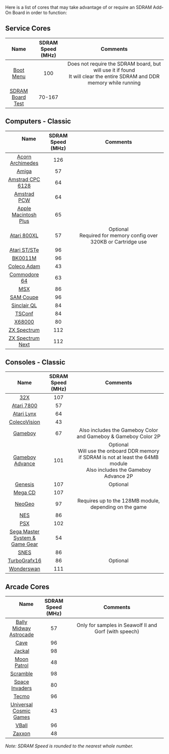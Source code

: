 Here is a list of cores that may take advantage of or require an SDRAM Add-On Board in order to function:
## Service Cores
| &nbsp;&nbsp;&nbsp;&nbsp;&nbsp;&nbsp; Name &nbsp;&nbsp;&nbsp;&nbsp;&nbsp;&nbsp; | SDRAM Speed (MHz) | &nbsp;&nbsp;&nbsp;&nbsp;&nbsp;&nbsp;&nbsp;&nbsp;&nbsp;&nbsp;&nbsp;&nbsp;&nbsp;&nbsp;&nbsp;&nbsp;&nbsp;&nbsp;&nbsp;&nbsp;&nbsp;&nbsp;&nbsp;&nbsp;&nbsp;&nbsp;&nbsp;&nbsp;&nbsp;&nbsp;&nbsp;&nbsp;&nbsp;&nbsp;&nbsp;&nbsp;&nbsp;&nbsp;&nbsp;&nbsp;&nbsp;&nbsp;&nbsp;&nbsp;&nbsp;&nbsp;&nbsp;&nbsp;&nbsp;&nbsp;&nbsp; Comments &nbsp;&nbsp;&nbsp;&nbsp;&nbsp;&nbsp;&nbsp;&nbsp;&nbsp;&nbsp;&nbsp;&nbsp;&nbsp;&nbsp;&nbsp;&nbsp;&nbsp;&nbsp;&nbsp;&nbsp;&nbsp;&nbsp;&nbsp;&nbsp;&nbsp;&nbsp;&nbsp;&nbsp;&nbsp;&nbsp;&nbsp;&nbsp;&nbsp;&nbsp;&nbsp;&nbsp;&nbsp;&nbsp;&nbsp;&nbsp;&nbsp;&nbsp;&nbsp;&nbsp;&nbsp;&nbsp;&nbsp;&nbsp;&nbsp;&nbsp;&nbsp; |
|:---:|:---:|:---:|
| [Boot Menu](https://github.com/MiSTer-devel/Menu_MiSTer) | 100 | Does not require the SDRAM board, but will use it if found<br>It will clear the entire SDRAM and DDR memory while running |
| [SDRAM<br>Board Test](https://github.com/MiSTer-devel/MemTest_MiSTer) | 70-167 | |

## Computers - Classic
| &nbsp;&nbsp;&nbsp;&nbsp;&nbsp;&nbsp; Name &nbsp;&nbsp;&nbsp;&nbsp;&nbsp;&nbsp; | SDRAM Speed (MHz) | &nbsp;&nbsp;&nbsp;&nbsp;&nbsp;&nbsp;&nbsp;&nbsp;&nbsp;&nbsp;&nbsp;&nbsp;&nbsp;&nbsp;&nbsp;&nbsp;&nbsp;&nbsp;&nbsp;&nbsp;&nbsp;&nbsp;&nbsp;&nbsp;&nbsp;&nbsp;&nbsp;&nbsp;&nbsp;&nbsp;&nbsp;&nbsp;&nbsp;&nbsp;&nbsp;&nbsp;&nbsp;&nbsp;&nbsp;&nbsp;&nbsp;&nbsp;&nbsp;&nbsp;&nbsp;&nbsp;&nbsp;&nbsp;&nbsp; Comments &nbsp;&nbsp;&nbsp;&nbsp;&nbsp;&nbsp;&nbsp;&nbsp;&nbsp;&nbsp;&nbsp;&nbsp;&nbsp;&nbsp;&nbsp;&nbsp;&nbsp;&nbsp;&nbsp;&nbsp;&nbsp;&nbsp;&nbsp;&nbsp;&nbsp;&nbsp;&nbsp;&nbsp;&nbsp;&nbsp;&nbsp;&nbsp;&nbsp;&nbsp;&nbsp;&nbsp;&nbsp;&nbsp;&nbsp;&nbsp;&nbsp;&nbsp;&nbsp;&nbsp;&nbsp;&nbsp;&nbsp;&nbsp;&nbsp; |
|:---:|:---:|:---:|
| [Acorn Archimedes](https://github.com/MiSTer-devel/Archie_MiSTer) | 126 | |
| [Amiga](https://github.com/MiSTer-devel/Minimig-AGA_MiSTer) | 57 | |
| [Amstrad CPC 6128](https://github.com/MiSTer-devel/Amstrad_MiSTer) | 64 | |
| [Amstrad PCW](https://github.com/MiSTer-devel/Amstrad-PCW_MiSTer) | 64 | |
| [Apple<br>Macintosh Plus](https://github.com/MiSTer-devel/MacPlus_MiSTer) | 65 | |
| [Atari 800XL](https://github.com/MiSTer-devel/Atari800_MiSTer) | 57 | Optional<br>Required for memory config over 320KB or Cartridge use |
| [Atari ST/STe](https://github.com/MiSTer-devel/AtariST_MiSTer) | 96 | |
| [BK0011M](https://github.com/MiSTer-devel/BK0011M_MiSTer) | 96 | |
| [Coleco Adam](https://github.com/MiSTer-devel/ColecoAdam_MiSTer) | 43 | |
| [Commodore 64](https://github.com/MiSTer-devel/C64_MiSTer) | 63 | |
| [MSX](https://github.com/MiSTer-devel/MSX_MiSTer) | 86 | |
| [SAM Coupe](https://github.com/MiSTer-devel/SAM-Coupe_MiSTer) | 96 | |
| [Sinclair QL](https://github.com/MiSTer-devel/QL_MiSTer) | 84 | |
| [TSConf](https://github.com/MiSTer-devel/TSConf_MiSTer) | 84 | |
| [X68000](https://github.com/MiSTer-devel/X68000_MiSTer) | 80 | |
| [ZX Spectrum](https://github.com/MiSTer-devel/ZX-Spectrum_MISTer) | 112 | |
| [ZX Spectrum Next](https://github.com/MiSTer-devel/ZXNext_MISTer) | 112 | |

## Consoles - Classic
| &nbsp;&nbsp;&nbsp;&nbsp;&nbsp;&nbsp; Name &nbsp;&nbsp;&nbsp;&nbsp;&nbsp;&nbsp; | SDRAM Speed (MHz) | &nbsp;&nbsp;&nbsp;&nbsp;&nbsp;&nbsp;&nbsp;&nbsp;&nbsp;&nbsp;&nbsp;&nbsp;&nbsp;&nbsp;&nbsp;&nbsp;&nbsp;&nbsp;&nbsp;&nbsp;&nbsp;&nbsp;&nbsp;&nbsp;&nbsp;&nbsp;&nbsp;&nbsp;&nbsp;&nbsp;&nbsp;&nbsp;&nbsp;&nbsp;&nbsp;&nbsp;&nbsp;&nbsp;&nbsp;&nbsp;&nbsp;&nbsp;&nbsp;&nbsp;&nbsp;&nbsp;&nbsp;&nbsp; Comments &nbsp;&nbsp;&nbsp;&nbsp;&nbsp;&nbsp;&nbsp;&nbsp;&nbsp;&nbsp;&nbsp;&nbsp;&nbsp;&nbsp;&nbsp;&nbsp;&nbsp;&nbsp;&nbsp;&nbsp;&nbsp;&nbsp;&nbsp;&nbsp;&nbsp;&nbsp;&nbsp;&nbsp;&nbsp;&nbsp;&nbsp;&nbsp;&nbsp;&nbsp;&nbsp;&nbsp;&nbsp;&nbsp;&nbsp;&nbsp;&nbsp;&nbsp;&nbsp;&nbsp;&nbsp;&nbsp;&nbsp;&nbsp; |
|:---:|:---:|:---:|
| [32X](https://github.com/MiSTer-devel/S32X_MiSTer) | 107 | |
| [Atari 7800](https://github.com/MiSTer-devel/Atari800_MiSTer) | 57 | |
| [Atari Lynx](https://github.com/MiSTer-devel/AtariLynx_MiSTer) | 64 | |
| [ColecoVision](https://github.com/MiSTer-devel/ColecoVision_MiSTer) | 43 | |
| [Gameboy](https://github.com/MiSTer-devel/Gameboy_MiSTer) | 67 | Also includes the Gameboy Color and Gameboy & Gameboy Color 2P |
| [Gameboy<br>Advance](https://github.com/MiSTer-devel/GBA_MiSTer) | 101 | Optional<br>Will use the onboard DDR memory if SDRAM is not at least the 64MB module<br>Also includes the Gameboy Advance 2P |
| [Genesis](https://github.com/MiSTer-devel/Genesis_MiSTer) | 107 | Optional |
| [Mega CD](https://github.com/MiSTer-devel/MegaCD_MiSTer) | 107 | |
| [NeoGeo](https://github.com/MiSTer-devel/NeoGeo_MiSTer) | 97 | Requires up to the 128MB module, depending on the game |
| [NES](https://github.com/MiSTer-devel/NES_MiSTer) | 86 | |
| [PSX](https://github.com/MiSTer-devel/PSX_MiSTer) | 102 | |
| [Sega Master<br>System &<br>Game Gear](https://github.com/MiSTer-devel/SMS_MiSTer) | 54 | |
| [SNES](https://github.com/MiSTer-devel/SNES_MiSTer) | 86 | |
| [TurboGrafx16](https://github.com/MiSTer-devel/TurboGrafx16_MiSTer) | 86 | Optional |
| [Wonderswan](https://github.com/MiSTer-devel/WonderSwan_MiSTer) | 111 | |

## Arcade Cores
| &nbsp;&nbsp;&nbsp;&nbsp;&nbsp;&nbsp; Name &nbsp;&nbsp;&nbsp;&nbsp;&nbsp;&nbsp; | SDRAM Speed (MHz) | &nbsp;&nbsp;&nbsp;&nbsp;&nbsp;&nbsp;&nbsp;&nbsp;&nbsp;&nbsp;&nbsp;&nbsp;&nbsp;&nbsp;&nbsp;&nbsp;&nbsp;&nbsp;&nbsp;&nbsp;&nbsp;&nbsp;&nbsp;&nbsp;&nbsp;&nbsp;&nbsp;&nbsp;&nbsp;&nbsp;&nbsp;&nbsp;&nbsp;&nbsp;&nbsp;&nbsp;&nbsp;&nbsp;&nbsp;&nbsp;&nbsp;&nbsp;&nbsp;&nbsp;&nbsp;&nbsp;&nbsp;&nbsp; Comments &nbsp;&nbsp;&nbsp;&nbsp;&nbsp;&nbsp;&nbsp;&nbsp;&nbsp;&nbsp;&nbsp;&nbsp;&nbsp;&nbsp;&nbsp;&nbsp;&nbsp;&nbsp;&nbsp;&nbsp;&nbsp;&nbsp;&nbsp;&nbsp;&nbsp;&nbsp;&nbsp;&nbsp;&nbsp;&nbsp;&nbsp;&nbsp;&nbsp;&nbsp;&nbsp;&nbsp;&nbsp;&nbsp;&nbsp;&nbsp;&nbsp;&nbsp;&nbsp;&nbsp;&nbsp;&nbsp;&nbsp;&nbsp; |
|:---:|:---:|:---:|
| [Bally Midway<br>Astrocade](https://github.com/MiSTer-devel/Arcade-Astrocade_MiSTer) | 57 | Only for samples in Seawolf II and Gorf (with speech) |
| [Cave](https://github.com/MiSTer-devel/Arcade-Cave_MiSTer) | 96 | | 
| [Jackal](https://github.com/MiSTer-devel/Arcade-Jackal_MiSTer) | 98 | | 
| [Moon Patrol](https://github.com/MiSTer-devel/Arcade-MoonPatrol_MiSTer) | 48 | |
| [Scramble](https://github.com/MiSTer-devel/Arcade-Scramble_MiSTer) | 98 | |
| [Space Invaders](https://github.com/MiSTer-devel/Arcade-SpaceInvaders_MiSTer) | 80 | |
| [Tecmo](https://github.com/MiSTer-devel/Arcade-Tecmo_MiSTer) | 96 |
| [Universal<br>Cosmic Games](https://github.com/MiSTer-devel/Arcade-Cosmic_MiSTer) | 43 | | 
| [VBall](https://github.com/MiSTer-devel/Arcade-VBall_MiSTer) | 96 | |
| [Zaxxon](https://github.com/MiSTer-devel/Arcade-Zaxxon_MiSTer) | 48 | |

_Note: SDRAM Speed is rounded to the nearest whole number._